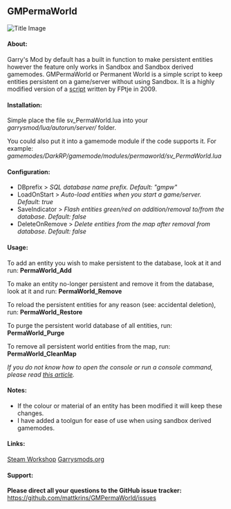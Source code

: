 ## GMPermaWorld

![Title Image](https://cloud.githubusercontent.com/assets/2367602/13025048/6e15b2f8-d253-11e5-9954-0cda4e8b3567.jpg)

#### About:
Garry's Mod by default has a built in function to make persistent entities however the feature only works in Sandbox and Sandbox derived gamemodes.
GMPermaWorld or Permanent World is a simple script to keep entities persistent on a game/server without using Sandbox.
It is a highly modified version of a [script](https://facepunch.com/showthread.php?t=735138) written by FPtje in 2009.

#### Installation:
Simple place the file sv_PermaWorld.lua into your *garrysmod/lua/autorun/server/* folder.

You could also put it into a gamemode module if the code supports it. For example: *gamemodes/DarkRP/gamemode/modules/permaworld/sv_PermaWorld.lua*

#### Configuration:
- DBprefix \> *SQL database name prefix. Default: "gmpw"*
- LoadOnStart \> *Auto-load entities when you start a game/server. Default: true*
- SaveIndicator \> *Flash entities green/red on addition/removal to/from the database. Default: false*
- DeleteOnRemove \> *Delete entities from the map after removal from database. Default: false*

#### Usage:
To add an entity you wish to make persistent to the database, look at it and run: **PermaWorld_Add**

To make an entity no-longer persistent and remove it from the database, look at it and run: **PermaWorld_Remove**

To reload the persistent entities for any reason (see: accidental deletion), run: **PermaWorld_Restore**

To purge the persistent world database of all entities, run: **PermaWorld_Purge**

To remove all persistent world entities from the map, run: **PermaWorld_CleanMap**

*If you do not know how to open the console or run a console command, please read [this article](https://developer.valvesoftware.com/wiki/Developer_Console).*

#### Notes:
- If the colour or material of an entity has been modified it will keep these changes. 
- I have added a toolgun for ease of use when using sandbox derived gamemodes. 

#### Links:
[Steam Workshop](http://steamcommunity.com/sharedfiles/filedetails/?id=622773812)
[Garrysmods.org](https://garrysmods.org/download/57312/gmpermaworld)

#### Support:
**Please direct all your questions to the GitHub issue tracker:** 
https://github.com/mattkrins/GMPermaWorld/issues